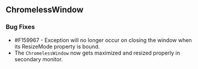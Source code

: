 ## ChromelessWindow

### Bug Fixes

* \#F159967 - Exception will no longer occur on closing the window when its ResizeMode property is bound.
* The `ChromelessWindow` now gets maximized and resized properly in secondary monitor.